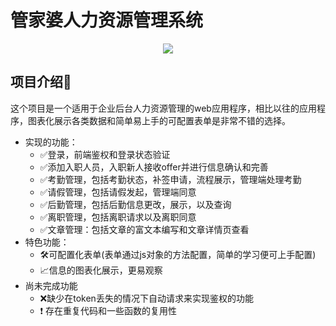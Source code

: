 # 管家婆人力资源管理系统

<div align="center">
<img src="https://camo.githubusercontent.com/736dddc0742bb99dbddfd82fe038c779ec57b7af3bb925000ff66b1d1084ccc5/68747470733a2f2f70392d6a75656a696e2e62797465696d672e636f6d2f746f732d636e2d692d6b3375316662706663702f32383163653936613136633434306565396138643862303065303936383730337e74706c762d6b3375316662706663702d77617465726d61726b2e696d616765" />
</div>

## 项目介绍📰

这个项目是一个适用于企业后台人力资源管理的web应用程序，相比以往的应用程序，图表化展示各类数据和简单易上手的可配置表单是非常不错的选择。

- 实现的功能：
  - ✅登录，前端鉴权和登录状态验证
  - ✅添加入职人员，入职新人接收offer并进行信息确认和完善
  - ✅考勤管理，包括考勤状态，补签申请，流程展示，管理端处理考勤
  - ✅请假管理，包括请假发起，管理端同意
  - ✅后勤管理，包括后勤信息更改，展示，以及查询
  - ✅离职管理，包括离职请求以及离职同意
  - ✅文章管理：包括文章的富文本编写和文章详情页查看
- 特色功能：
  - 🛠可配置化表单(表单通过js对象的方法配置，简单的学习便可上手配置)
  - 📈信息的图表化展示，更易观察
- 尚未完成功能
  - ❌缺少在token丢失的情况下自动请求来实现鉴权的功能
  - ❗ 存在重复代码和一些函数的复用性
